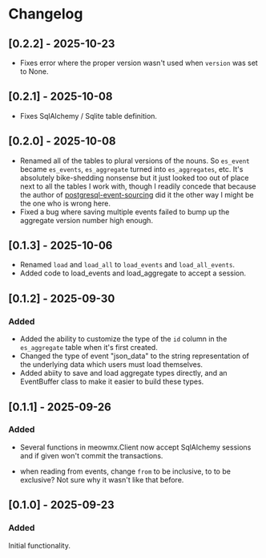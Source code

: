 # Changelog

## [0.2.2] - 2025-10-23

- Fixes error where the proper version wasn't used when `version` was set to None.

## [0.2.1] - 2025-10-08

- Fixes SqlAlchemy / Sqlite table definition.

## [0.2.0] - 2025-10-08

- Renamed all of the tables to plural versions of the nouns. So `es_event` became `es_events`, `es_aggregate` turned into `es_aggregates`, etc. It's absolutely bike-shedding nonsense but it just looked too out of place next to all the tables I work with, though I readily concede that because the author of [postgresql-event-sourcing](https://github.com/eugene-khyst/postgresql-event-sourcing) did it the other way I might be the one who is wrong here.
- Fixed a bug where saving multiple events failed to bump up the aggregate version number high enough.


## [0.1.3] - 2025-10-06

- Renamed `load` and `load_all` to `load_events` and `load_all_events`.
- Added code to load_events and load_aggregate to accept a session.

## [0.1.2] - 2025-09-30

### Added

- Added the ability to customize the type of the `id` column in the `es_aggregate` table when it's first created.
- Changed the type of event "json_data" to the string representation of the underlying data which users must load themselves.
- Added abiity to save and load aggregate types directly, and an EventBuffer class to make it easier to build these types.

## [0.1.1] - 2025-09-26

### Added

- Several functions in meowmx.Client now accept SqlAlchemy sessions and if given won't commit the transactions.

- when reading from events, change `from` to be inclusive, to to be exclusive? Not sure why it wasn't like that before.

## [0.1.0] - 2025-09-23

### Added

Initial functionality.
